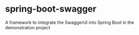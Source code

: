 # spring-boot-swagger
A framework to integrate the SwaggerUI into Spring Boot in the demonstration project
